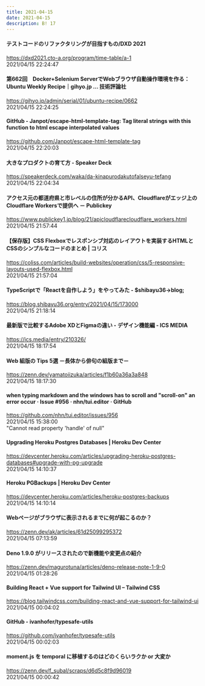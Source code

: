 ```yaml
---
title: 2021-04-15
date: 2021-04-15
description: B! 17
---
```


#### テストコードのリファクタリングが目指すもの/DXD 2021
https://dxd2021.cto-a.org/program/time-table/a-1<br>
2021/04/15 22:24:47<br>


#### 第662回　Docker+Selenium ServerでWebブラウザ自動操作環境を作る：Ubuntu Weekly Recipe｜gihyo.jp … 技術評論社
https://gihyo.jp/admin/serial/01/ubuntu-recipe/0662<br>
2021/04/15 22:24:25<br>


#### GitHub - Janpot/escape-html-template-tag: Tag literal strings with this function to html escape interpolated values
https://github.com/Janpot/escape-html-template-tag<br>
2021/04/15 22:20:03<br>


#### 大きなプロダクトの育て方 - Speaker Deck
https://speakerdeck.com/waka/da-kinapurodakutofalseyu-tefang<br>
2021/04/15 22:04:34<br>


#### アクセス元の都道府県と市レベルの住所が分かるAPI、Cloudflareがエッジ上のCloudflare Workersで提供へ － Publickey
https://www.publickey1.jp/blog/21/apicloudflarecloudflare_workers.html<br>
2021/04/15 21:57:44<br>


#### 【保存版】CSS Flexboxでレスポンシブ対応のレイアウトを実装するHTMLとCSSのシンプルなコードのまとめ | コリス
https://coliss.com/articles/build-websites/operation/css/5-responsive-layouts-used-flexbox.html<br>
2021/04/15 21:57:04<br>


#### TypeScriptで「Reactを自作しよう」をやってみた - $shibayu36->blog;
https://blog.shibayu36.org/entry/2021/04/15/173000<br>
2021/04/15 21:18:14<br>


#### 最新版で比較するAdobe XDとFigmaの違い - デザイン機能編 - ICS MEDIA
https://ics.media/entry/210326/<br>
2021/04/15 18:17:54<br>


#### Web 組版の Tips 5選 －長体から俳句の組版まで－
https://zenn.dev/yamatoiizuka/articles/f1b60a36a3a848<br>
2021/04/15 18:17:30<br>


#### when typing markdown and the windows has to scroll and "scroll-on" an error occur · Issue #956 · nhn/tui.editor · GitHub
https://github.com/nhn/tui.editor/issues/956<br>
2021/04/15 15:38:00<br>
"Cannot read property 'handle' of null"


#### Upgrading Heroku Postgres Databases | Heroku Dev Center
https://devcenter.heroku.com/articles/upgrading-heroku-postgres-databases#upgrade-with-pg-upgrade<br>
2021/04/15 14:10:37<br>


#### Heroku PGBackups | Heroku Dev Center
https://devcenter.heroku.com/articles/heroku-postgres-backups<br>
2021/04/15 14:10:14<br>


#### Webページがブラウザに表示されるまでに何が起こるのか？
https://zenn.dev/ak/articles/61d25099295372<br>
2021/04/15 07:13:59<br>


#### Deno 1.9.0 がリリースされたので新機能や変更点の紹介
https://zenn.dev/magurotuna/articles/deno-release-note-1-9-0<br>
2021/04/15 01:28:26<br>


#### Building React + Vue support for Tailwind UI – Tailwind CSS
https://blog.tailwindcss.com/building-react-and-vue-support-for-tailwind-ui<br>
2021/04/15 00:04:02<br>


#### GitHub - ivanhofer/typesafe-utils
https://github.com/ivanhofer/typesafe-utils<br>
2021/04/15 00:02:03<br>


#### moment.js を temporal に移植するのはどのくらいラクか or 大変か
https://zenn.dev/f_subal/scraps/d6d5c8f9d96019<br>
2021/04/15 00:00:42<br>


